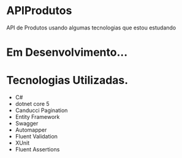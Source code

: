 # APIProdutos
API de Produtos  usando algumas tecnologias que estou estudando


# Em Desenvolvimento...

# Tecnologias Utilizadas.
- C#
- dotnet core 5 
- Canducci Pagination
- Entity Framework
- Swagger 
- Automapper
- Fluent Validation
- XUnit
- Fluent Assertions
